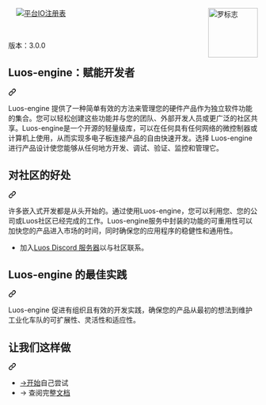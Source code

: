 <div class="Box-sc-g0xbh4-0 bJMeLZ js-snippet-clipboard-copy-unpositioned" data-hpc="true"><article class="markdown-body entry-content container-lg" itemprop="text"><p dir="auto"><animated-image data-catalyst="" style="float: right;"><a href="https://luos.io" rel="nofollow" data-target="animated-image.originalLink"><img src="https://camo.githubusercontent.com/b2957503ee8a6e7857332172c3392374ef4508b4dfd620e609dfe3f164c45961/68747470733a2f2f75706c6f6164732d73736c2e776562666c6f772e636f6d2f3630316137386132623564303330323630613430623761642f3630336530636334356166626235303936336161383566325f4769662532306e6f6972253230726563742e676966" alt="罗标志" title="洛引擎" align="right" height="100" data-canonical-src="https://uploads-ssl.webflow.com/601a78a2b5d030260a40b7ad/603e0cc45afbb50963aa85f2_Gif%20noir%20rect.gif" style="max-width: 100%; display: inline-block;" data-target="animated-image.originalImage"></a>
      
<p dir="auto"><a target="_blank" rel="noopener noreferrer" href="https://github.com/Luos-io/luos_engine/actions/workflows/build.yml/badge.svg"><img src="https://github.com/Luos-io/luos_engine/actions/workflows/build.yml/badge.svg" alt="" style="max-width: 100%;"></a>
<a href="https://github.com/Luos-io/luos_engine/blob/master/LICENSE"><img src="https://camo.githubusercontent.com/e4295d80d3dbfec8414bd1dea7c755d950c3b7cd19b8787a3d9a70542f3b765c/68747470733a2f2f696d672e736869656c64732e696f2f6769746875622f6c6963656e73652f4c756f732d696f2f6c756f735f656e67696e65" alt="" data-canonical-src="https://img.shields.io/github/license/Luos-io/luos_engine" style="max-width: 100%;"></a>
<a href="https://www.luos.io/docs" rel="nofollow"><img src="https://camo.githubusercontent.com/f01e87e811be355f53481992305c12cf8722b83564446f3583acee7618ca7fbe/68747470733a2f2f696d672e736869656c64732e696f2f62616467652f4c756f732d446f63756d656e746174696f6e2d333441334234" alt="" data-canonical-src="https://img.shields.io/badge/Luos-Documentation-34A3B4" style="max-width: 100%;"></a>
<a href="https://www.luos.io" rel="nofollow"><img src="https://camo.githubusercontent.com/940f8d1ede12ad8c3784a6a5ee5af962571bd8048d8fe664886aacb89bf820d1/687474703a2f2f6365727469666965642e6c756f732e696f" alt="" data-canonical-src="http://certified.luos.io" style="max-width: 100%;"></a>
<a href="https://registry.platformio.org/libraries/luos/luos_engine" rel="nofollow"><img src="https://camo.githubusercontent.com/68696e1e33a8756a7c5ca0eea4869c67dad1475e63665df6713827190e49e988/68747470733a2f2f6261646765732e72656769737472792e706c6174666f726d696f2e6f72672f7061636b616765732f6c756f732f6c6962726172792f6c756f735f656e67696e652e737667" alt="平台IO注册表" data-canonical-src="https://badges.registry.platformio.org/packages/luos/library/luos_engine.svg" style="max-width: 100%;"></a></p>
<p dir="auto"><a href="http://bit.ly/JoinLuosDiscord" rel="nofollow"><img src="https://camo.githubusercontent.com/b0b66690bb069950849f01d116c0435e70aa2153a9b1b9619a694f605894184b/68747470733a2f2f696d672e736869656c64732e696f2f646973636f72642f3930323438363739313635383034313336343f6c6162656c3d446973636f7264266c6f676f3d646973636f7264267374796c653d736f6369616c" alt="" data-canonical-src="https://img.shields.io/discord/902486791658041364?label=Discord&amp;logo=discord&amp;style=social" style="max-width: 100%;"></a>
<a href="https://www.reddit.com/r/Luos" rel="nofollow"><img src="https://camo.githubusercontent.com/a8882866c32604328592fd431d897e68f5509aa5da7f4cc083ba1c2a0c411128/68747470733a2f2f696d672e736869656c64732e696f2f7265646469742f7375627265646469742d73756273637269626572732f4c756f733f7374796c653d736f6369616c" alt="" data-canonical-src="https://img.shields.io/reddit/subreddit-subscribers/Luos?style=social" style="max-width: 100%;"></a></p>
<p dir="auto"><font style="vertical-align: inherit;"><font style="vertical-align: inherit;">版本：3.0.0</font></font></p>
<div class="markdown-heading" dir="auto"><h1 tabindex="-1" class="heading-element" dir="auto"><font style="vertical-align: inherit;"><font style="vertical-align: inherit;">Luos-engine：赋能开发者</font></font></h1><a id="user-content-luos-engine-empowering-developers" class="anchor" aria-label="永久链接：Luos-engine：赋能开发者" href="#luos-engine-empowering-developers"><svg class="octicon octicon-link" viewBox="0 0 16 16" version="1.1" width="16" height="16" aria-hidden="true"><path d="m7.775 3.275 1.25-1.25a3.5 3.5 0 1 1 4.95 4.95l-2.5 2.5a3.5 3.5 0 0 1-4.95 0 .751.751 0 0 1 .018-1.042.751.751 0 0 1 1.042-.018 1.998 1.998 0 0 0 2.83 0l2.5-2.5a2.002 2.002 0 0 0-2.83-2.83l-1.25 1.25a.751.751 0 0 1-1.042-.018.751.751 0 0 1-.018-1.042Zm-4.69 9.64a1.998 1.998 0 0 0 2.83 0l1.25-1.25a.751.751 0 0 1 1.042.018.751.751 0 0 1 .018 1.042l-1.25 1.25a3.5 3.5 0 1 1-4.95-4.95l2.5-2.5a3.5 3.5 0 0 1 4.95 0 .751.751 0 0 1-.018 1.042.751.751 0 0 1-1.042.018 1.998 1.998 0 0 0-2.83 0l-2.5 2.5a1.998 1.998 0 0 0 0 2.83Z"></path></svg></a></div>
<p dir="auto"><font style="vertical-align: inherit;"><font style="vertical-align: inherit;">Luos-engine 提供了一种简单有效的方法来管理您的硬件产品作为独立软件功能的集合。</font><font style="vertical-align: inherit;">您可以轻松创建这些功能并与您的团队、外部开发人员或更广泛的社区共享。</font><font style="vertical-align: inherit;">Luos-engine是一个开源的轻量级库，可以在任何具有任何网络的微控制器或计算机上使用，从而实现多电子板连接产品的自由快速开发。</font><font style="vertical-align: inherit;">选择 Luos-engine 进行产品设计使您能够从任何地方开发、调试、验证、监控和管理它。</font></font></p>
<div class="markdown-heading" dir="auto"><h2 tabindex="-1" class="heading-element" dir="auto"><font style="vertical-align: inherit;"><font style="vertical-align: inherit;">对社区的好处</font></font></h2><a id="user-content-benefits-for-the-community" class="anchor" aria-label="永久链接：对社区的好处" href="#benefits-for-the-community"><svg class="octicon octicon-link" viewBox="0 0 16 16" version="1.1" width="16" height="16" aria-hidden="true"><path d="m7.775 3.275 1.25-1.25a3.5 3.5 0 1 1 4.95 4.95l-2.5 2.5a3.5 3.5 0 0 1-4.95 0 .751.751 0 0 1 .018-1.042.751.751 0 0 1 1.042-.018 1.998 1.998 0 0 0 2.83 0l2.5-2.5a2.002 2.002 0 0 0-2.83-2.83l-1.25 1.25a.751.751 0 0 1-1.042-.018.751.751 0 0 1-.018-1.042Zm-4.69 9.64a1.998 1.998 0 0 0 2.83 0l1.25-1.25a.751.751 0 0 1 1.042.018.751.751 0 0 1 .018 1.042l-1.25 1.25a3.5 3.5 0 1 1-4.95-4.95l2.5-2.5a3.5 3.5 0 0 1 4.95 0 .751.751 0 0 1-.018 1.042.751.751 0 0 1-1.042.018 1.998 1.998 0 0 0-2.83 0l-2.5 2.5a1.998 1.998 0 0 0 0 2.83Z"></path></svg></a></div>
<p dir="auto"><font style="vertical-align: inherit;"><font style="vertical-align: inherit;">许多嵌入式开发都是从头开始的。</font><font style="vertical-align: inherit;">通过使用Luos-engine，您可以利用您、您的公司或Luos社区已经完成的工作。</font><font style="vertical-align: inherit;">Luos-engine服务中封装的功能的可重用性可以加快您的产品进入市场的时间，同时确保您的应用程序的稳健性和通用性。</font></font></p>
<ul dir="auto">
<li><font style="vertical-align: inherit;"><font style="vertical-align: inherit;">加入</font></font><a href="http://discord.gg/luos" rel="nofollow"><font style="vertical-align: inherit;"><font style="vertical-align: inherit;">Luos Discord 服务器</font></font></a><font style="vertical-align: inherit;"><font style="vertical-align: inherit;">以与社区联系。</font></font></li>
</ul>
<div class="markdown-heading" dir="auto"><h2 tabindex="-1" class="heading-element" dir="auto"><font style="vertical-align: inherit;"><font style="vertical-align: inherit;">Luos-engine 的最佳实践</font></font></h2><a id="user-content-best-practices-with-luos-engine" class="anchor" aria-label="永久链接：Luos-engine 的最佳实践" href="#best-practices-with-luos-engine"><svg class="octicon octicon-link" viewBox="0 0 16 16" version="1.1" width="16" height="16" aria-hidden="true"><path d="m7.775 3.275 1.25-1.25a3.5 3.5 0 1 1 4.95 4.95l-2.5 2.5a3.5 3.5 0 0 1-4.95 0 .751.751 0 0 1 .018-1.042.751.751 0 0 1 1.042-.018 1.998 1.998 0 0 0 2.83 0l2.5-2.5a2.002 2.002 0 0 0-2.83-2.83l-1.25 1.25a.751.751 0 0 1-1.042-.018.751.751 0 0 1-.018-1.042Zm-4.69 9.64a1.998 1.998 0 0 0 2.83 0l1.25-1.25a.751.751 0 0 1 1.042.018.751.751 0 0 1 .018 1.042l-1.25 1.25a3.5 3.5 0 1 1-4.95-4.95l2.5-2.5a3.5 3.5 0 0 1 4.95 0 .751.751 0 0 1-.018 1.042.751.751 0 0 1-1.042.018 1.998 1.998 0 0 0-2.83 0l-2.5 2.5a1.998 1.998 0 0 0 0 2.83Z"></path></svg></a></div>
<p dir="auto"><font style="vertical-align: inherit;"><font style="vertical-align: inherit;">Luos-engine 促进有组织且有效的开发实践，确保您的产品从最初的想法到维护工业化车队的可扩展性、灵活性和适应性。</font></font></p>
<div class="markdown-heading" dir="auto"><h2 tabindex="-1" class="heading-element" dir="auto"><font style="vertical-align: inherit;"><font style="vertical-align: inherit;">让我们这样做&ZeroWidthSpace;</font></font></h2><a id="user-content-lets-do-this" class="anchor" aria-label="永久链接：让我们这样做&ZeroWidthSpace;" href="#lets-do-this"><svg class="octicon octicon-link" viewBox="0 0 16 16" version="1.1" width="16" height="16" aria-hidden="true"><path d="m7.775 3.275 1.25-1.25a3.5 3.5 0 1 1 4.95 4.95l-2.5 2.5a3.5 3.5 0 0 1-4.95 0 .751.751 0 0 1 .018-1.042.751.751 0 0 1 1.042-.018 1.998 1.998 0 0 0 2.83 0l2.5-2.5a2.002 2.002 0 0 0-2.83-2.83l-1.25 1.25a.751.751 0 0 1-1.042-.018.751.751 0 0 1-.018-1.042Zm-4.69 9.64a1.998 1.998 0 0 0 2.83 0l1.25-1.25a.751.751 0 0 1 1.042.018.751.751 0 0 1 .018 1.042l-1.25 1.25a3.5 3.5 0 1 1-4.95-4.95l2.5-2.5a3.5 3.5 0 0 1 4.95 0 .751.751 0 0 1-.018 1.042.751.751 0 0 1-1.042.018 1.998 1.998 0 0 0-2.83 0l-2.5 2.5a1.998 1.998 0 0 0 0 2.83Z"></path></svg></a></div>
<ul dir="auto">
<li><font style="vertical-align: inherit;"><a href="https://www.luos.io/tutorials/get-started" rel="nofollow"><font style="vertical-align: inherit;">→开始</font></a><font style="vertical-align: inherit;">自己尝试</font></font><a href="https://www.luos.io/tutorials/get-started" rel="nofollow"><font style="vertical-align: inherit;"></font></a></li>
<li><font style="vertical-align: inherit;"><font style="vertical-align: inherit;">→ 查阅完整</font></font><a href="https://www.luos.io/docs" rel="nofollow"><font style="vertical-align: inherit;"><font style="vertical-align: inherit;">文档</font></font></a></li>
</ul>
</article></div>
